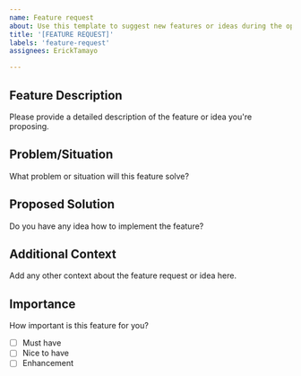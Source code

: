 ```yaml
---
name: Feature request
about: Use this template to suggest new features or ideas during the open beta phase.
title: '[FEATURE REQUEST]'
labels: 'feature-request'
assignees: ErickTamayo

---
```


## Feature Description

Please provide a detailed description of the feature or idea you're proposing.

## Problem/Situation

What problem or situation will this feature solve?

## Proposed Solution

Do you have any idea how to implement the feature?

## Additional Context

Add any other context about the feature request or idea here.

## Importance

How important is this feature for you?
- [ ] Must have
- [ ] Nice to have
- [ ] Enhancement
